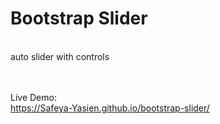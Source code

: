 # Bootstrap Slider

<br>
auto slider with controls
<br><br><br>

Live Demo: <br>
https://Safeya-Yasien.github.io/bootstrap-slider/
